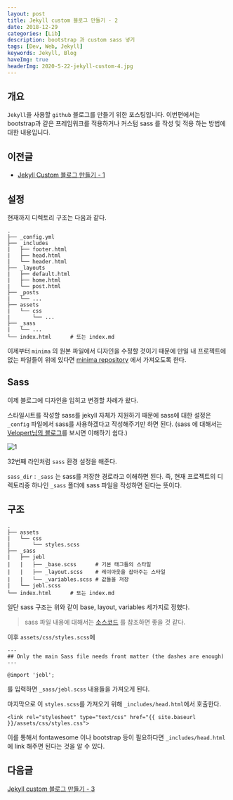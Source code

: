 ```yaml
---
layout: post
title: Jekyll custom 블로그 만들기 - 2
date: 2018-12-29
categories: [Lib]
description: bootstrap 과 custom sass 넣기
tags: [Dev, Web, Jekyll]
keywords: Jekyll, Blog
haveImg: true
headerImg: 2020-5-22-jekyll-custom-4.jpg
---
```


## 개요
`Jekyll`을 사용할 `github` 블로그를 만들기 위한 포스팅입니다. 이번편에서는 bootstrap과 같은 프레임워크를 적용하거나 커스텀 sass 를 작성 및 적용 하는 방법에 대한 내용입니다.

## 이전글
- [Jekyll Custom 블로그 만들기 - 1](/lib/2018/12/28/jekyll-custom-1)

## 설정

현재까지 디렉토리 구조는 다음과 같다.

```
.
├── _config.yml
├── _includes
|   ├── footer.html
|   ├── head.html
|   └── header.html
├── _layouts
|   ├── default.html
|   ├── home.html
|   └── post.html
├── _posts
|   └── ...
├── assets
|   └── css
|       └── ...
├── _sass
|   └── ...
└── index.html      # 또는 index.md
```

이제부터 `minima` 의 원본 파일에서 디자인을 수정할 것이기 때문에 만일 내 프로젝트에 없는 파일들이 위에 있다면 [minima repository](https://github.com/jekyll/minima) 에서 가져오도록 한다.

## Sass

이제 블로그에 디자인을 입히고 변경할 차례가 왔다.

스타일시트를 작성할 sass를 jekyll 자체가 지원하기 때문에 sass에 대한 설정은 `_config` 파일에서 sass를 사용하겠다고 작성해주기만 하면 된다.
(sass 에 대해서는 [Velopert님의 블로그](https://velopert.com/1712)를 보시면 이해하기 쉽다.)

![1](/assets/img/2018-12-29-jekyll-custom-2/1.png)

32번째 라인처럼 `sass` 환경 설정을 해준다.

`sass_dir` : `_sass` 는 sass를 저장한 경로라고 이해하면 된다. 즉, 현재 프로젝트의 디렉토리중 하나인 `_sass` 폴더에 sass 파일을 작성하면 된다는 뜻이다.

## 구조
```
.
├── assets
|   └── css
|       └── styles.scss
├── _sass
|   ├── jebl
|   |   ├── _base.scss      # 기본 태그들의 스타일
|   |   ├── _layout.scss    # 레이아웃을 잡아주는 스타일
|   |   └── _variables.scss # 값들을 저장
|   └── jebl.scss
└── index.html      # 또는 index.md
```
일단 sass 구조는 위와 같이 base, layout, variables 세가지로 정했다.

> sass 파일 내용에 대해서는 [소스코드](https://github.com/kyechan99/kyechan99.github.io/tree/master/_sass) 를 참조하면 좋을 것 같다.

이후 `assets/css/styles.scss`에 
```
---
## Only the main Sass file needs front matter (the dashes are enough)
---

@import 'jebl';
```
를 입력하면 `_sass/jebl.scss` 내용들을 가져오게 된다.


마지막으로 이 `styles.scss`를 가져오기 위해 `_includes/head.html`에서 호출한다.

```
<link rel="stylesheet" type="text/css" href="{{ site.baseurl }}/assets/css/styles.css">
```

이를 통해서 fontawesome 이나 bootstrap 등이 필요하다면 `_includes/head.html` 에 link 해주면 된다는 것을 알 수 있다.

## 다음글
[Jekyll custom 블로그 만들기 - 3](/lib/2020/05/19/jekyll-custom-3.html)
